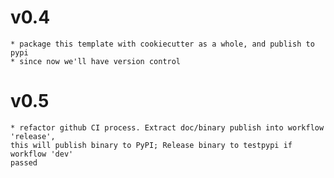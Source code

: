 # v0.4
    * package this template with cookiecutter as a whole, and publish to pypi
    * since now we'll have version control
# v0.5
    * refactor github CI process. Extract doc/binary publish into workflow 'release', 
    this will publish binary to PyPI; Release binary to testpypi if workflow 'dev' 
    passed

